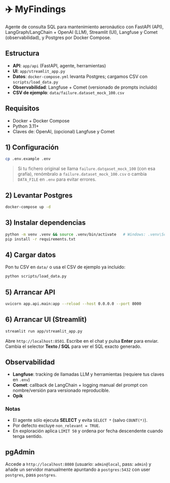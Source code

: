 # ✈️ MyFindings

Agente de consulta SQL para mantenimiento aeronáutico con FastAPI (API), LangGraph/LangChain + OpenAI (LLM), Streamlit (UI), Langfuse y Comet (observabilidad), y Postgres por Docker Compose.

## Estructura
- **API**: `app/api` (FastAPI, agente, herramientas)
- **UI**: `app/streamlit_app.py`
- **Datos**: `docker-compose.yml` levanta Postgres; cargamos CSV con `scripts/load_data.py`
- **Observabilidad**: Langfuse + Comet (versionado de prompts incluido)
- **CSV de ejemplo**: `data/failure.dataset_mock_100.csv`

## Requisitos
- Docker + Docker Compose
- Python 3.11+
- Claves de: OpenAI, (opcional) Langfuse y Comet

## 1) Configuración
```bash
cp .env.example .env

```

> Si tu fichero original se llama `failure.datqaset_mock_100` (con esa grafía), renómbralo a `failure.dataset_mock_100.csv` o cambia `DATA_FILE` en `.env` para evitar errores.

## 2) Levantar Postgres
```bash
docker-compose up -d
```

## 3) Instalar dependencias
```bash
python -m venv .venv && source .venv/bin/activate   # Windows: .venv\Scripts\activate
pip install -r requirements.txt
```

## 4) Cargar datos
Pon tu CSV en `data/` o usa el CSV de ejemplo ya incluido:
```bash
python scripts/load_data.py
```

## 5) Arrancar API
```bash
uvicorn app.api.main:app --reload --host 0.0.0.0 --port 8000
```

## 6) Arrancar UI (Streamlit)
```bash
streamlit run app/streamlit_app.py
```

Abre `http://localhost:8501`. Escribe en el chat y pulsa **Enter** para enviar. Cambia el selector **Texto / SQL** para ver el SQL exacto generado.

## Observabilidad
- **Langfuse**: tracking de llamadas LLM y herramientas (requiere tus claves en `.env`)
- **Comet**: callback de LangChain + logging manual del prompt con nombre/versión para versionado reproducible.
- **Opik**


### Notas
- El agente sólo ejecuta **SELECT** y evita `SELECT *` (salvo `COUNT(*)`).
- Por defecto excluye `non_relevant = TRUE`.
- En exploración aplica `LIMIT 50` y ordena por fecha descendente cuando tenga sentido.

## pgAdmin
Accede a `http://localhost:8080` (usuario: `admin@local`, pass: `admin`) y añade un servidor manualmente apuntando a `postgres:5432` con user `postgres`, pass `postgres`.
